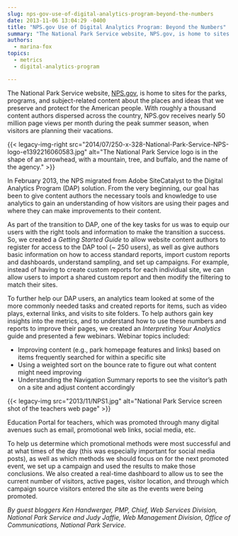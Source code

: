 ```yaml
---
slug: nps-gov-use-of-digital-analytics-program-beyond-the-numbers
date: 2013-11-06 13:04:29 -0400
title: "NPS.gov Use of Digital Analytics Program: Beyond the Numbers"
summary: "The National Park Service website, NPS.gov, is home to sites for the parks, programs, and subject-related content about the places and ideas that we preserve and protect for the American people."
authors:
  - marina-fox
topics:
  - metrics
  - digital-analytics-program

---
```


The National Park Service website, [NPS.gov](http://www.nps.gov/), is home to sites for the parks, programs, and subject-related content about the places and ideas that we preserve and protect for the American people. With roughly a thousand content authors dispersed across the country, NPS.gov receives nearly 50 million page views per month during the peak summer season, when visitors are planning their vacations.

{{< legacy-img-right src="2014/07/250-x-328-National-Park-Service-NPS-logo-e1392216060583.jpg" alt="The National Park Service logo is in the shape of an arrowhead, with a mountain, tree, and buffalo, and the name of the agency." >}}

In February 2013, the NPS migrated from Adobe SiteCatalyst to the Digital Analytics Program (DAP) solution. From the very beginning, our goal has been to give content authors the necessary tools and knowledge to use analytics to gain an understanding of how visitors are using their pages and where they can make improvements to their content.

As part of the transition to DAP, one of the key tasks for us was to equip our users with the right tools and information to make the transition a success. So, we created a _Getting Started Guide_ to allow website content authors to register for access to the DAP tool (~ 250 users), as well as give authors basic information on how to access standard reports, import custom reports and dashboards, understand sampling, and set up campaigns. For example, instead of having to create custom reports for each individual site, we can allow users to import a shared custom report and then modify the filtering to match their sites.

To further help our DAP users, an analytics team looked at some of the more commonly needed tasks and created reports for items, such as video plays, external links, and visits to site folders. To help authors gain key insights into the metrics, and to understand how to use these numbers and reports to improve their pages, we created an _Interpreting Your Analytics_ guide and presented a few webinars. Webinar topics included:

  * Improving content (e.g., park homepage features and links) based on items frequently searched for within a specific site
  * Using a weighted sort on the bounce rate to figure out what content might need improving
  * Understanding the Navigation Summary reports to see the visitor’s path on a site and adjust content accordingly

{{< legacy-img src="2013/11/NPS1.jpg" alt="National Park Service screen shot of the teachers web page" >}}

Education Portal for teachers, which was promoted through many digital avenues such as email, promotional web links, social media, etc.

To help us determine which promotional methods were most successful and at what times of the day (this was especially important for social media posts), as well as which methods we should focus on for the next promoted event, we set up a campaign and used the results to make those conclusions. We also created a real-time dashboard to allow us to see the current number of visitors, active pages, visitor location, and through which campaign source visitors entered the site as the events were being promoted.

_By guest bloggers Ken Handwerger, PMP, Chief, Web Services Division, National Park Service and Judy Jaffie, Web Management Division, Office of Communications, National Park Service._
